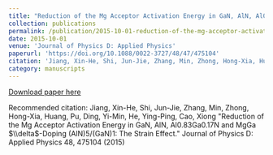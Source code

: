 ```yaml
---
title: "Reduction of the Mg Acceptor Activation Energy in GaN, AlN, Al0.83Ga0.17N and MgGa $\\delta$-Doping (AlN)5/(GaN)1: The Strain Effect"
collection: publications
permalink: /publication/2015-10-01-reduction-of-the-mg-acceptor-activation-energy-in-gan-aln-al083ga017n-and-mgga-delta-doping-aln5gan1-the-strain-effect
date: 2015-10-01
venue: 'Journal of Physics D: Applied Physics'
paperurl: 'https://doi.org/10.1088/0022-3727/48/47/475104'
citation: 'Jiang, Xin-He, Shi, Jun-Jie, Zhang, Min, Zhong, Hong-Xia, Huang, Pu, Ding, Yi-Min, He, Ying-Ping, Cao, Xiong &quot;Reduction of the Mg Acceptor Activation Energy in GaN, AlN, Al0.83Ga0.17N and MgGa $\\delta$-Doping (AlN)5/(GaN)1: The Strain Effect.&quot; Journal of Physics D: Applied Physics 48, 475104 (2015)'
category: manuscripts
---
```


<a href='https://doi.org/10.1088/0022-3727/48/47/475104'>Download paper here</a>

Recommended citation: Jiang, Xin-He, Shi, Jun-Jie, Zhang, Min, Zhong, Hong-Xia, Huang, Pu, Ding, Yi-Min, He, Ying-Ping, Cao, Xiong &quot;Reduction of the Mg Acceptor Activation Energy in GaN, AlN, Al0.83Ga0.17N and MgGa $\\delta$-Doping (AlN)5/(GaN)1: The Strain Effect.&quot; Journal of Physics D: Applied Physics 48, 475104 (2015)
